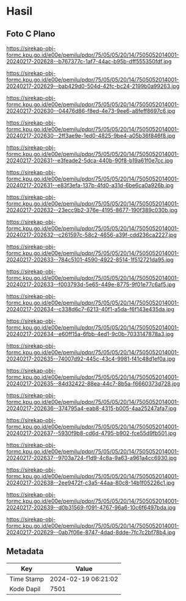 # Hasil

## Foto C Plano

https://sirekap-obj-formc.kpu.go.id/e00e/pemilu/pdpr/75/05/05/20/14/7505052014001-20240217-202628--b767377c-1af7-44ac-b95b-dff555350fdf.jpg

https://sirekap-obj-formc.kpu.go.id/e00e/pemilu/pdpr/75/05/05/20/14/7505052014001-20240217-202629--bab429d0-504d-42fc-bc24-2199b0a99263.jpg

https://sirekap-obj-formc.kpu.go.id/e00e/pemilu/pdpr/75/05/05/20/14/7505052014001-20240217-202630--04476d86-f8ed-4e73-9ee6-a8feff8697c6.jpg

https://sirekap-obj-formc.kpu.go.id/e00e/pemilu/pdpr/75/05/05/20/14/7505052014001-20240217-202630--2ff3ae9e-1ed0-4825-9be4-a05b36f846f8.jpg

https://sirekap-obj-formc.kpu.go.id/e00e/pemilu/pdpr/75/05/05/20/14/7505052014001-20240217-202631--e3feade2-5dca-440b-90f8-b19a61f0e7cc.jpg

https://sirekap-obj-formc.kpu.go.id/e00e/pemilu/pdpr/75/05/05/20/14/7505052014001-20240217-202631--e83f3efa-137b-4fd0-a31d-6be6ca0a926b.jpg

https://sirekap-obj-formc.kpu.go.id/e00e/pemilu/pdpr/75/05/05/20/14/7505052014001-20240217-202632--23ecc9b2-376e-4195-8677-190f389c030b.jpg

https://sirekap-obj-formc.kpu.go.id/e00e/pemilu/pdpr/75/05/05/20/14/7505052014001-20240217-202632--c261597c-58c2-4656-a39f-cdd236ca2227.jpg

https://sirekap-obj-formc.kpu.go.id/e00e/pemilu/pdpr/75/05/05/20/14/7505052014001-20240217-202633--784c5101-4590-4922-8514-1f512721da95.jpg

https://sirekap-obj-formc.kpu.go.id/e00e/pemilu/pdpr/75/05/05/20/14/7505052014001-20240217-202633--f003793d-5e65-449e-8775-9f01e77c6af5.jpg

https://sirekap-obj-formc.kpu.go.id/e00e/pemilu/pdpr/75/05/05/20/14/7505052014001-20240217-202634--c338d6c7-6213-40f1-a5da-f6f143e435da.jpg

https://sirekap-obj-formc.kpu.go.id/e00e/pemilu/pdpr/75/05/05/20/14/7505052014001-20240217-202634--e60ff15a-6fbb-4ed1-9c0b-7033147878a3.jpg

https://sirekap-obj-formc.kpu.go.id/e00e/pemilu/pdpr/75/05/05/20/14/7505052014001-20240217-202635--74007d92-445c-43c4-9981-f41c48d1ef0a.jpg

https://sirekap-obj-formc.kpu.go.id/e00e/pemilu/pdpr/75/05/05/20/14/7505052014001-20240217-202635--84d32422-88ea-44c7-8b5a-f6660373d728.jpg

https://sirekap-obj-formc.kpu.go.id/e00e/pemilu/pdpr/75/05/05/20/14/7505052014001-20240217-202636--374795a4-eab8-4315-b005-4aa25247afa7.jpg

https://sirekap-obj-formc.kpu.go.id/e00e/pemilu/pdpr/75/05/05/20/14/7505052014001-20240217-202637--5930f9b8-cd6d-4795-b902-fce55d9fb501.jpg

https://sirekap-obj-formc.kpu.go.id/e00e/pemilu/pdpr/75/05/05/20/14/7505052014001-20240217-202637--9703a724-f1d9-4c8a-9a63-a961a4cc6930.jpg

https://sirekap-obj-formc.kpu.go.id/e00e/pemilu/pdpr/75/05/05/20/14/7505052014001-20240217-202638--2ee9472f-c3a5-44aa-80c8-14b1f05226c1.jpg

https://sirekap-obj-formc.kpu.go.id/e00e/pemilu/pdpr/75/05/05/20/14/7505052014001-20240217-202639--d0b31569-f091-4767-96a6-10c6f6497bda.jpg

https://sirekap-obj-formc.kpu.go.id/e00e/pemilu/pdpr/75/05/05/20/14/7505052014001-20240217-202629--0ab7f06e-8747-4dad-8dde-7fc7c2bf78b4.jpg


## Metadata

| Key        | Value               |
| ---------- | ------------------- |
| Time Stamp | 2024-02-19 06:21:02 |
| Kode Dapil | 7501                |



